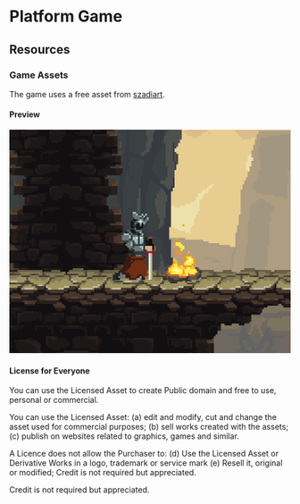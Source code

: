 # Platform Game

## Resources

### Game Assets

The game uses a free asset from [szadiart](https://szadiart.itch.io/2d-soulslike-character).

#### Preview

![Preview](res/Preview.gif)

#### License for Everyone

You can use the Licensed Asset to create Public domain and free to use, personal or commercial.

You can use the Licensed Asset:
(a) edit and modify, cut and change the asset used for commercial purposes;
(b) sell works created with the assets;
(c) publish on websites related to graphics, games and similar.

A Licence does not allow the Purchaser to:
(d) Use the Licensed Asset or Derivative Works in a logo, trademark or service mark
(e) Resell it, original or modified; Credit is not required but appreciated.

Credit is not required but appreciated.